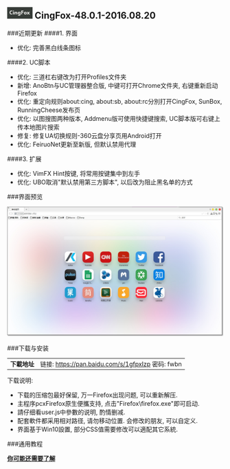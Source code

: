 ## ![icon](../../img/icon.jpg) CingFox-48.0.1-2016.08.20

###近期更新
####1. 界面
- 优化: 完善黑白线条图标

####2. UC脚本
- 优化: 三道杠右键改为打开Profiles文件夹
- 新增: AnoBtn与UC管理器整合版, 中键可打开Chrome文件夹, 右键重新启动Firefox
- 优化: 重定向规则about:cing, about:sb, about:rc分別打开CingFox, SunBox, RunningCheese发布页
- 优化: 以图搜图两种版本, Addmenu版可使用快捷键搜索, UC脚本版可右键上传本地图片搜索
- 修复: 修复UA切换规则-360云盘分享页用Android打开
- 优化: FeiruoNet更新至新版, 但默认禁用代理

####3. 扩展
- 优化: VimFX Hint按键, 将常用按键集中到左手
- 优化: UBO取消"默认禁用第三方脚本", 以后改为阻止黑名单的方式

###界面预览

![](../../img/48.0.1-2016.08.20/preview.jpg)

###下载与安装

| |  |
| :-- | :-- |
| **下載地址** | 链接: https://pan.baidu.com/s/1gfpxIzp 密码: fwbn |

下载说明:
- 下载的压缩包最好保留, 万一Firefox出现问题, 可以重新解压.
- 主程序pcxFirefox原生便攜支持, 点击"Firefox\firefox.exe"即可启动.
- 請仔细看user.js中參數的说明, 酌情删减.
- 配套軟件都采用相对路径, 请勿移动位置. 会修改的朋友, 可以自定义.
- 界面基于Win10設置, 部分CSS值需要修改可以適配其它系統.

###通用教程

[**你可能还需要了解**](../..#你可能还需要了解)